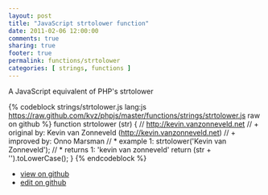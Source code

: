 ```yaml
---
layout: post
title: "JavaScript strtolower function"
date: 2011-02-06 12:00:00
comments: true
sharing: true
footer: true
permalink: functions/strtolower
categories: [ strings, functions ]
---
```

A JavaScript equivalent of PHP's strtolower
<!-- more -->
{% codeblock strings/strtolower.js lang:js https://raw.github.com/kvz/phpjs/master/functions/strings/strtolower.js raw on github %}
function strtolower (str) {
    // http://kevin.vanzonneveld.net
    // +   original by: Kevin van Zonneveld (http://kevin.vanzonneveld.net)
    // +   improved by: Onno Marsman
    // *     example 1: strtolower('Kevin van Zonneveld');
    // *     returns 1: 'kevin van zonneveld'
    return (str + '').toLowerCase();
}
{% endcodeblock %}
<ul>
 <li><a href="https://github.com/kvz/phpjs/blob/master/functions/strings/strtolower.js">view on github</a></li>
 <li><a href="https://github.com/kvz/phpjs/edit/master/functions/strings/strtolower.js">edit on github</a></li>
</ul>

